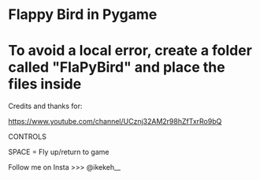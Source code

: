 # Flappy Bird in Pygame
# To avoid a local error, create a folder called "FlaPyBird" and place the files inside

Credits and thanks for:

https://www.youtube.com/channel/UCznj32AM2r98hZfTxrRo9bQ

CONTROLS

SPACE = Fly up/return to game

Follow me on Insta >>> @ikekeh__
